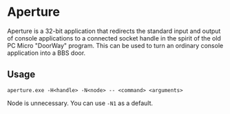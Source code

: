# Aperture

Aperture is a 32-bit application that redirects the standard input and output
of console applications to a connected socket handle in the spirit of the old
PC Micro "DoorWay" program. This can be used to turn an ordinary console
application into a BBS door.

## Usage

    aperture.exe -H<handle> -N<node> -- <command> <arguments>

Node is unnecessary. You can use `-N1` as a default.
